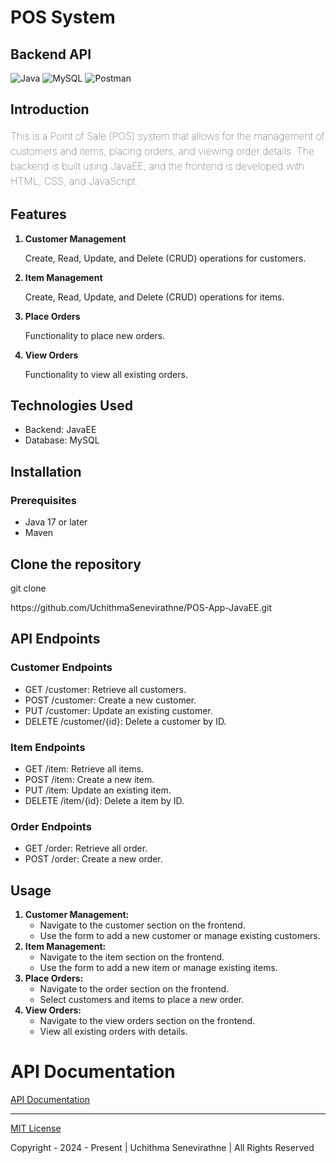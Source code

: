 <h1>POS System</h1>

<h2>Backend API</h2>

![Java](https://img.shields.io/badge/java-%23ED8B00.svg?style=for-the-badge&logo=java&logoColor=white)
![MySQL](https://img.shields.io/badge/mysql-%2300f.svg?style=for-the-badge&logo=mysql&logoColor=white)
![Postman](https://img.shields.io/badge/Postman-FF6C37?style=for-the-badge&logo=postman&logoColor=white)

<h2>Introduction</h2>
<p style="font-size: 16px; font-weight: 100; line-height: 1.5">This is a Point of Sale (POS) system that allows for the
management of customers and items, placing orders, and viewing order details. The backend is built
using JavaEE, and the frontend is developed with HTML, CSS, and JavaScript.</p>

<h2>Features</h2>
<ol>
    <li style="font-weight: bold; margin-bottom: 10px">
        Customer Management 
            <p style="font-weight: lighter">Create, Read, Update, and Delete (CRUD) operations for customers.</p>
    </li>
    <li style="font-weight: bold; margin-bottom: 10px">
        Item Management
            <p style="font-weight: lighter">Create, Read, Update, and Delete (CRUD) operations for items.</p>
    </li>
    <li style="font-weight: bold; margin-bottom: 10px">
        Place Orders
            <p style="font-weight: lighter">Functionality to place new orders.</p>
    </li>
    <li style="font-weight: bold; margin-bottom: 10px">
        View Orders
            <p style="font-weight: lighter">Functionality to view all existing orders.</p>
    </li>
</ol>

<h2>Technologies Used</h2>
<ul>
    <li>Backend: JavaEE</li>
    <li>Database: MySQL</li>
</ul>

<h2>Installation</h2>
<h3>Prerequisites</h3>
<ul>
    <li>Java 17 or later</li>
    <li>Maven</li>
</ul>

<h2>Clone the repository</h2>
<p>git clone</p><a>https://github.com/UchithmaSenevirathne/POS-App-JavaEE.git</a>

<h2>API Endpoints</h2>
<h3>Customer Endpoints</h3>
<ul>
    <li>GET /customer: Retrieve all customers.</li>
    <li>POST /customer: Create a new customer.</li>
    <li>PUT /customer: Update an existing customer.</li>
    <li>DELETE /customer/{id}: Delete a customer by ID.</li>
</ul>

<h3>Item Endpoints</h3>
<ul>
    <li>GET /item: Retrieve all items.</li>
    <li>POST /item: Create a new item.</li>
    <li>PUT /item: Update an existing item.</li>
    <li>DELETE /item/{id}: Delete a item by ID.</li>
</ul>

<h3>Order Endpoints</h3>
<ul>
    <li>GET /order: Retrieve all order.</li>
    <li>POST /order: Create a new order.</li>
</ul>

<h2>Usage</h2>
<ol style="font-weight: bold">
    <li>Customer Management:
        <ul style="font-weight: lighter">
            <li>Navigate to the customer section on the frontend.</li>
            <li>Use the form to add a new customer or manage existing customers.</li>
        </ul>
    </li>
    <li>Item Management:
        <ul style="font-weight: lighter">
            <li>Navigate to the item section on the frontend.</li>
            <li>Use the form to add a new item or manage existing items.</li>
        </ul>
    </li>
    <li>Place Orders:
        <ul style="font-weight: lighter">
            <li>Navigate to the order section on the frontend.</li>
            <li>Select customers and items to place a new order.</li>
        </ul>
    </li>
    <li>View Orders:
        <ul style="font-weight: lighter">
            <li>Navigate to the view orders section on the frontend.</li>
            <li>View all existing orders with details.</li>
        </ul>
    </li>
</ol>

<h1>API Documentation</h1>

<a href="https://documenter.getpostman.com/view/35385637/2sA3s1mqs3">API Documentation</a>

<hr/>

<a href="https://github.com/UchithmaSenevirathne/POS-App-JavaEE/blob/backend/MIT%20License.md">MIT License</a>
<p>Copyright - 2024 - Present | Uchithma Senevirathne | All Rights Reserved</p>
